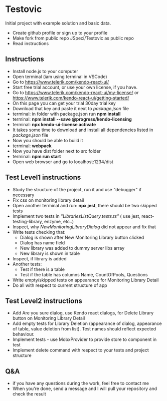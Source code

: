 # Testovic
Initial project with example solution and basic data.

* Create github profile or sign up to your profile
* Make fork from public repo JSpeci/Testovic as public repo
* Read instructions

## Instructions

* Install node.js to your computer
* Open terminal (iam using terminal in VSCode)
* Go to https://www.telerik.com/kendo-react-ui/
* Start free trial account, or use your own license, if you have.
* Go to https://www.telerik.com/kendo-react-ui/my-license/ or https://www.telerik.com/kendo-react-ui/getting-started/
* On this page you can get your trial 30day trial key
* Download that key and paste it next to *package.json* file
* terminal: in folder with package.json run **npm install**
* terminal: **npm install --save @progress/kendo-licensing**
* terminal: **npx kendo-ui-license activate**
* It takes some time to download and install all dependencies listed in *package.json* file
* Now you should be able to build it
* terminal: **webpack**
* Now you have dist folder next to src folder
* terminal: **npm run start**
* Open web browser and go to localhost:1234/dist

## Test Level1 instructions
* Study the structure of the project, run it and use "debugger" if necessary
* Fix css on monitoring library detail
* Open another terminal and run: **npx jest**, there should be two skipped tests
* Implement two tests in *"LibrariesListQuery.tests.ts"* ( use jest, react-testing-library, enzyme, etc..)
* Inspect, why *NewMonitoringLibraryDialog* did not appear and fix that
* Write tests checking that: 
    * Dialog is shown after New Monitoring Library button clicked
    * Dialog has name field
    * New library was added to dummy server libs array
    * New library is shown in table
* Inspect, if library is added
* Another tests:
    * Test if there is a table
    * Test if the table has columns Name, CountOfPools, Questions
* Write empty/skipped tests on appearance for Monitoring Library Detail
* Do all with respect to current structure of app
## Test Level2 instructions
* Add Are you sure dialog, use Kendo react dialogs, for Delete Library button on Monitoring Library Detail
* Add empty tests for Library Deletion (appearance of dialog, appearance of table, value deletion from list). Test names should reflect expected behaviour.
* Implement tests - use MobxProvider to provide store to component in test
* Implement delete command with respect to your tests and project structure

## Q&A
* if you have any questions during the work, feel free to contact me
* When you're done, send a message and I will pull your repository and check the result
